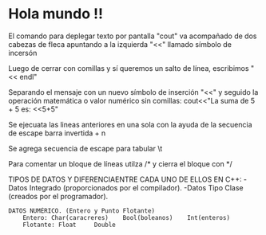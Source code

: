 # Hola mundo !!

El comando para deplegar texto por pantalla "cout" va acompañado  de dos cabezas de fleca apuntando a la izquierda "<<" llamado símbolo de incersón

Luego de cerrar con comillas y sí queremos un salto de línea, escribimos "<< endl"

Separando el mensaje con un nuevo símbolo de inserción "<<" y seguido la operación matemática o valor numérico sin comillas:
cout<<"La suma de 5 + 5 es: <<5+5"

Se ejecuata las lineas anteriores en una sola con la ayuda de la secuencia de escape barra invertida + n

Se agrega secuencia de escape para tabular \t

Para comentar un bloque de líneas utilza /* y cierra el bloque con */


TIPOS DE DATOS Y DIFERENCIAENTRE CADA UNO DE ELLOS EN C++:
    -Datos Integrado (proporcionados por el compilador).
    -Datos Tipo Clase (creados por el programador).

    DATOS NUMÉRICO. (Entero y Punto Flotante)
        Entero: Char(caracreres)    Bool(boleanos)    Int(enteros)
        Flotante: Float     Double